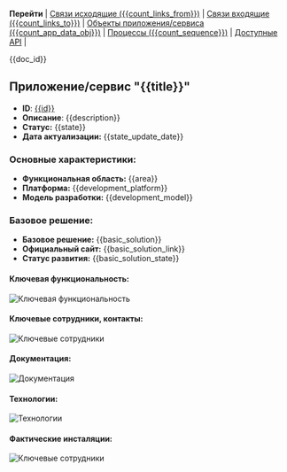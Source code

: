 **Перейти** 
| [Связи исходящие ({{count_links_from}})](/entities/links/OutgoingLinksFilteredBy_SystemID?id={{id}}) 
| [Связи входящие ({{count_links_to}})](/entities/links/IncomingLinksFilteredBy_SystemID?id={{id}}) 
| [Объекты приложения/сервиса ({{count_app_data_obj}})](/entities/ApplicationDataObjects/filteredBy_SystemID?SystemID={{id}})
| [Процессы ({{count_sequence}})](/entities/SequenceDiagrams/filteredBy_SystemID?SystemID={{id}}) 
| [Доступные API](/docs/{{doc_id}}) |

{{doc_id}}

## Приложение/сервис "{{title}}"
- **ID**: [{{id}}]({{id_link}})
- **Описание**: {{description}}
- **Статус:** {{state}}
- **Дата актуализации:** {{state_update_date}}

### Основные характеристики:
- **Функциональная область:** {{area}}
- **Платформа:** {{development_platform}}
- **Модель разработки:** {{development_model}}

### Базовое решение:
- **Базовое решение:** {{basic_solution}}
- **Официальный сайт:** {{basic_solution_link}}
- **Статус развития:** {{basic_solution_state}}

#### Ключевая функциональность:

![Ключевая функциональность](@document/Application.doc.Aspects?component={{id}})

#### Ключевые сотрудники, контакты:

![Ключевые сотрудники](@document/Application.doc.KeyContacts?component={{id}})

#### Документация:

![Документация](@document/Application.doc.ApplicationDocs?component={{id}})

#### Технологии:
![Технологии](@document/Application.doc.ApplicationTechnologies?component={{id}})

#### Фактические инсталяции:

![Ключевые сотрудники](@document/technology.doc.ListServersWhereApplicationIsInstalled?component={{id}})





